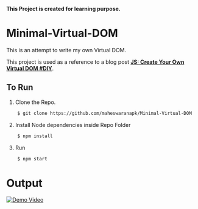 **This Project is created for learning purpose.**
# Minimal-Virtual-DOM

This is an attempt to write my own Virtual DOM. 

This project is used as a reference to a blog post [**JS: Create Your Own Virtual DOM #DIY**](https://medium.com/@maheswaranapk/js-create-your-own-virtual-dom-diy-70b278999acc). 

## To Run
1. Clone the Repo.
```sh
    $ git clone https://github.com/maheswaranapk/Minimal-Virtual-DOM
```
2. Install Node dependencies inside Repo Folder
```sh
    $ npm install
```
3. Run
```sh
    $ npm start
```


# **Output**
[![Demo  Video](https://j.gifs.com/wVgky8.gif)](https://www.youtube.com/watch?v=lVxgi3p88sY)

